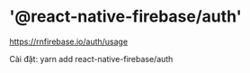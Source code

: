 # '@react-native-firebase/auth'
https://rnfirebase.io/auth/usage

Cài đặt:
yarn add react-native-firebase/auth
